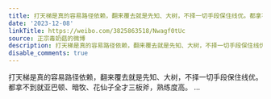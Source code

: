 ```yaml
---
title: 打天梯是真的容易路径依赖，翻来覆去就是先知、大树，不择一切手段保住线优。都拿不到就亚巴顿、暗牧、花仙子全才三板斧，熟练度高。
date: '2023-12-08'
linkTitle: https://weibo.com/3825863518/Nwagf0tUc
source: 正宗毒奶菇的微博
description: 打天梯是真的容易路径依赖，翻来覆去就是先知、大树，不择一切手段保住线优。都拿不到就亚巴顿、暗牧、花仙子全才三板斧，熟练度高。  ...
disable_comments: true
---
```

打天梯是真的容易路径依赖，翻来覆去就是先知、大树，不择一切手段保住线优。都拿不到就亚巴顿、暗牧、花仙子全才三板斧，熟练度高。  ...